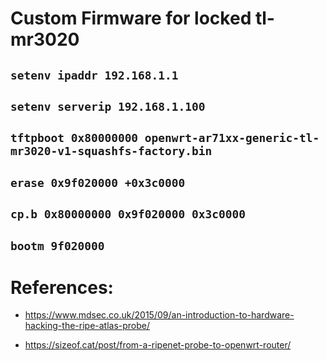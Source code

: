 # Custom Firmware for locked tl-mr3020 

## ``setenv ipaddr 192.168.1.1``

## ``setenv serverip 192.168.1.100``

## ``tftpboot 0x80000000 openwrt-ar71xx-generic-tl-mr3020-v1-squashfs-factory.bin``

## ``erase 0x9f020000 +0x3c0000``

## ``cp.b 0x80000000 0x9f020000 0x3c0000``

## ``bootm 9f020000``

# References:

* https://www.mdsec.co.uk/2015/09/an-introduction-to-hardware-hacking-the-ripe-atlas-probe/

* https://sizeof.cat/post/from-a-ripenet-probe-to-openwrt-router/
